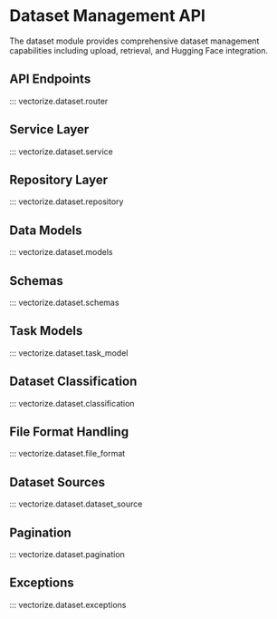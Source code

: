 # Dataset Management API

The dataset module provides comprehensive dataset management capabilities including upload, retrieval, and Hugging Face integration.

## API Endpoints

::: vectorize.dataset.router

## Service Layer

::: vectorize.dataset.service

## Repository Layer

::: vectorize.dataset.repository

## Data Models

::: vectorize.dataset.models

## Schemas

::: vectorize.dataset.schemas

## Task Models

::: vectorize.dataset.task_model

## Dataset Classification

::: vectorize.dataset.classification

## File Format Handling

::: vectorize.dataset.file_format

## Dataset Sources

::: vectorize.dataset.dataset_source

## Pagination

::: vectorize.dataset.pagination

## Exceptions

::: vectorize.dataset.exceptions
